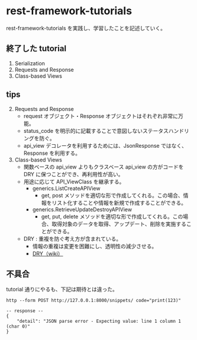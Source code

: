 # rest-framework-tutorials

rest-framework-tutorials を実践し、学習したことを記述していく。

## 終了した tutorial

1. Serialization
2. Requests and Response
3. Class-based Views

## tips

2. Requests and Response
   - request オブジェクト・Response オブジェクトはそれぞれ非常に万能。
   - status_code を明示的に記載することで意図しないステータスハンドリングを防ぐ。
   - api_view デコレータを利用するためには、JsonResponse ではなく、Response を利用する。
3. Class-based Views
   - 関数ベースの api_view よりもクラスベース api_view の方がコードを DRY に保つことができ、再利用性が高い。
   - 用途に応じて API_ViewClass を継承する。
     - generics.ListCreateAPIView
       - get, post メソッドを適切な形で作成してくれる。この場合、情報をリスト化することや情報を新規で作成することができる。
     - generics.RetrieveUpdateDestroyAPIView
       - get, put, delete メソッドを適切な形で作成してくれる。この場合、取得対象のデータを取得、アップデート、削除を実施することができる。
   - DRY : 重複を防ぐ考え方が含まれている。
     - 情報の重複は変更を困難にし、透明性の減少させる。
     - [DRY（wiki）](https://ja.wikipedia.org/wiki/Don%27t_repeat_yourself)

## 不具合

tutorial 通りにやるも、下記は期待とは違った。

```terminal
http --form POST http://127.0.0.1:8000/snippets/ code="print(123)"

-- response --
{
    "detail": "JSON parse error - Expecting value: line 1 column 1 (char 0)"
}
```
